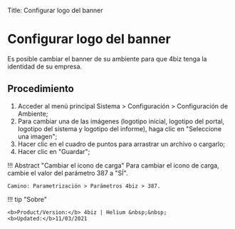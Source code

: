 Title: Configurar logo del banner

# Configurar logo del banner


Es posible cambiar el banner de su ambiente para que 4biz tenga la identidad de su empresa.

Procedimiento
-------

1. Acceder al menú principal Sistema > Configuración > Configuración de Ambiente;
2. Para cambiar una de las imágenes (logotipo inicial, logotipo del portal, logotipo del sistema y logotipo del informe), haga clic en "Seleccione una imagen";
3. Hacer clic en el cuadro de puntos para arrastrar un archivo o cargarlo;
4. Hacer clic en "Guardar";

!!! Abstract "Cambiar el icono de carga"
    Para cambiar el icono de carga, cambie el valor del parámetro 387 a "SÍ".
	
	Camino: Parametrización > Parámetros 4biz > 387.  
	
	
!!! tip "Sobre"

    <b>Product/Version:</b> 4biz | Helium &nbsp;&nbsp;
    <b>Updated:</b>11/03/2021  
	
